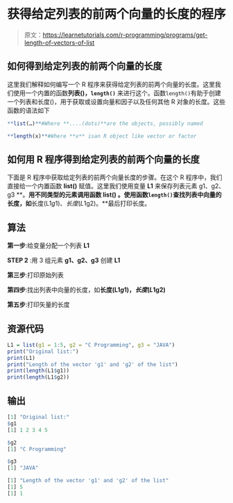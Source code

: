 # 获得给定列表的前两个向量的长度的程序

> 原文：<https://learnetutorials.com/r-programming/programs/get-length-of-vectors-of-list>

## 如何得到给定列表的前两个向量的长度

这里我们解释如何编写一个 R 程序来获得给定列表的前两个向量的长度。这里我们使用一个内置的函数**列表()，`length()`** 来进行这个。函数`length()`有助于创建一个列表和长度()，用于获取或设置向量和因子以及任何其他 R 对象的长度。这些函数的语法如下

```r
**list(…)**#Where **....(dots)**are the objects, possibly named 

```

```r
**length(x)**#Where **x** isan R object like vector or factor 

```

## 如何用 R 程序得到给定列表的前两个向量的长度

下面是 R 程序中获取给定列表的前两个向量长度的步骤。在这个 R 程序中，我们直接给一个内置函数 **list()** 赋值。这里我们使用变量 **L1** 来保存列表元素 g1、g2、g3 **。**用不同类型的元素调用函数 **list()** 。使用函数`length()`查找列表中向量的长度，如**长度(L1$g1)、长度(L1$g2)。**最后打印长度。

## 算法

**第一步**:给变量分配一个列表 **L1**

**STEP 2** :用 3 组元素 **g1、g2、g3** 创建 **L1**

**第三步**:打印原始列表

**第四步**:找出列表中向量的长度，如**长度(L1$g1)，长度(L1$g2)**

**第五步**:打印矢量的长度

## 资源代码

```r
L1 = list(g1 = 1:5, g2 = "C Programming", g3 = "JAVA")
print("Original list:")
print(L1)
print("Length of the vector 'g1' and 'g2' of the list")
print(length(L1$g1))
print(length(L1$g2))

```

## 输出

```r
[1] "Original list:"
$g1
[1] 1 2 3 4 5

$g2
[1] "C Programming"

$g3
[1] "JAVA"

[1] "Length of the vector 'g1' and 'g2' of the list"
[1] 5
[1] 1
```